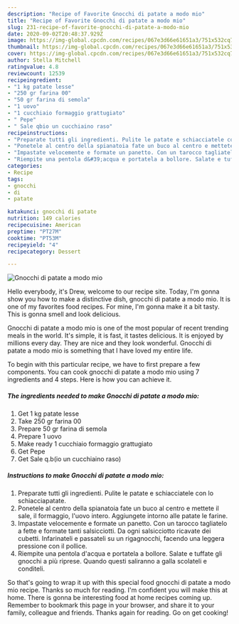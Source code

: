 ```yaml
---
description: "Recipe of Favorite Gnocchi di patate a modo mio"
title: "Recipe of Favorite Gnocchi di patate a modo mio"
slug: 231-recipe-of-favorite-gnocchi-di-patate-a-modo-mio
date: 2020-09-02T20:48:37.929Z
image: https://img-global.cpcdn.com/recipes/067e3d66e61651a3/751x532cq70/gnocchi-di-patate-a-modo-mio-recipe-main-photo.jpg
thumbnail: https://img-global.cpcdn.com/recipes/067e3d66e61651a3/751x532cq70/gnocchi-di-patate-a-modo-mio-recipe-main-photo.jpg
cover: https://img-global.cpcdn.com/recipes/067e3d66e61651a3/751x532cq70/gnocchi-di-patate-a-modo-mio-recipe-main-photo.jpg
author: Stella Mitchell
ratingvalue: 4.8
reviewcount: 12539
recipeingredient:
- "1 kg patate lesse"
- "250 gr farina 00"
- "50 gr farina di semola"
- "1 uovo"
- "1 cucchiaio formaggio grattugiato"
- " Pepe"
- " Sale qbio un cucchiaino raso"
recipeinstructions:
- "Preparate tutti gli ingredienti. Pulite le patate e schiacciatele con lo schiacciapatate."
- "Ponetele al centro della spianatoia fate un buco al centro e mettete il sale, il formaggio, l&#39;uovo intero. Aggiungete intorno alle patate le farine."
- "Impastate velocemente e formate un panetto. Con un tarocco tagliatelo a fette e formate tanti salsicciotti. Da ogni salsicciotto ricavate dei cubetti. Infarinateli e passateli su un rigagnocchi, facendo una leggera pressione con il pollice."
- "Riempite una pentola d&#39;acqua e portatela a bollore. Salate e tuffate gli gnocchi a più riprese. Quando questi saliranno a galla scolateli e conditeli."
categories:
- Recipe
tags:
- gnocchi
- di
- patate

katakunci: gnocchi di patate 
nutrition: 149 calories
recipecuisine: American
preptime: "PT27M"
cooktime: "PT53M"
recipeyield: "4"
recipecategory: Dessert

---
```



![Gnocchi di patate a modo mio](https://img-global.cpcdn.com/recipes/067e3d66e61651a3/751x532cq70/gnocchi-di-patate-a-modo-mio-recipe-main-photo.jpg)

Hello everybody, it's Drew, welcome to our recipe site. Today, I'm gonna show you how to make a distinctive dish, gnocchi di patate a modo mio. It is one of my favorites food recipes. For mine, I'm gonna make it a bit tasty. This is gonna smell and look delicious.

Gnocchi di patate a modo mio is one of the most popular of recent trending meals in the world. It's simple, it is fast, it tastes delicious. It is enjoyed by millions every day. They are nice and they look wonderful. Gnocchi di patate a modo mio is something that I have loved my entire life.




To begin with this particular recipe, we have to first prepare a few components. You can cook gnocchi di patate a modo mio using 7 ingredients and 4 steps. Here is how you can achieve it.

<!--inarticleads1-->

##### The ingredients needed to make Gnocchi di patate a modo mio:

1. Get 1 kg patate lesse
1. Take 250 gr farina 00
1. Prepare 50 gr farina di semola
1. Prepare 1 uovo
1. Make ready 1 cucchiaio formaggio grattugiato
1. Get  Pepe
1. Get  Sale q.b(io un cucchiaino raso)




<!--inarticleads2-->

##### Instructions to make Gnocchi di patate a modo mio:

1. Preparate tutti gli ingredienti. Pulite le patate e schiacciatele con lo schiacciapatate.
1. Ponetele al centro della spianatoia fate un buco al centro e mettete il sale, il formaggio, l&#39;uovo intero. Aggiungete intorno alle patate le farine.
1. Impastate velocemente e formate un panetto. Con un tarocco tagliatelo a fette e formate tanti salsicciotti. Da ogni salsicciotto ricavate dei cubetti. Infarinateli e passateli su un rigagnocchi, facendo una leggera pressione con il pollice.
1. Riempite una pentola d&#39;acqua e portatela a bollore. Salate e tuffate gli gnocchi a più riprese. Quando questi saliranno a galla scolateli e conditeli.




So that's going to wrap it up with this special food gnocchi di patate a modo mio recipe. Thanks so much for reading. I'm confident you will make this at home. There is gonna be interesting food at home recipes coming up. Remember to bookmark this page in your browser, and share it to your family, colleague and friends. Thanks again for reading. Go on get cooking!
